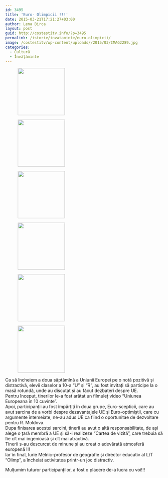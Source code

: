 ```yaml
---
id: 3495
title: 'Euro- Olimpicii !!!'
date: 2015-03-21T17:21:27+03:00
author: Lena Birca
layout: post
guid: http://costestitv.info/?p=3495
permalink: /istorie/invataminte/euro-olimpicii/
image: /costestitv/wp-content/uploads//2015/03/IMAG2289.jpg
categories:
  - Cultură
  - Învățăminte
---
```

<div id='gallery-27' class='gallery galleryid-3495 gallery-columns-3 gallery-size-thumbnail'>
  <figure class='gallery-item'> 
  
  <div class='gallery-icon portrait'>
    <a href='http://costestitv.ddev.local/istorie/invataminte/euro-olimpicii/attachment/imag2288/'><img width="150" height="150" src="http://costestitv.ddev.local/costestitv/wp-content/uploads//2015/03/IMAG2288-150x150.jpg" class="attachment-thumbnail size-thumbnail" alt="" /></a>
  </div></figure><figure class='gallery-item'> 
  
  <div class='gallery-icon portrait'>
    <a href='http://costestitv.ddev.local/istorie/invataminte/euro-olimpicii/attachment/imag2289-2/'><img width="150" height="150" src="http://costestitv.ddev.local/costestitv/wp-content/uploads//2015/03/IMAG22891-150x150.jpg" class="attachment-thumbnail size-thumbnail" alt="" /></a>
  </div></figure><figure class='gallery-item'> 
  
  <div class='gallery-icon landscape'>
    <a href='http://costestitv.ddev.local/istorie/invataminte/euro-olimpicii/attachment/imag2290/'><img width="150" height="150" src="http://costestitv.ddev.local/costestitv/wp-content/uploads//2015/03/IMAG2290-150x150.jpg" class="attachment-thumbnail size-thumbnail" alt="" /></a>
  </div></figure><figure class='gallery-item'> 
  
  <div class='gallery-icon portrait'>
    <a href='http://costestitv.ddev.local/istorie/invataminte/euro-olimpicii/attachment/imag2292/'><img width="150" height="150" src="http://costestitv.ddev.local/costestitv/wp-content/uploads//2015/03/IMAG2292-150x150.jpg" class="attachment-thumbnail size-thumbnail" alt="" /></a>
  </div></figure><figure class='gallery-item'> 
  
  <div class='gallery-icon portrait'>
    <a href='http://costestitv.ddev.local/istorie/invataminte/euro-olimpicii/attachment/imag2293/'><img width="150" height="150" src="http://costestitv.ddev.local/costestitv/wp-content/uploads//2015/03/IMAG2293-150x150.jpg" class="attachment-thumbnail size-thumbnail" alt="" /></a>
  </div></figure><figure class='gallery-item'> 
  
  <div class='gallery-icon portrait'>
    <a href='http://costestitv.ddev.local/istorie/invataminte/euro-olimpicii/attachment/imag2294/'><img width="150" height="150" src="http://costestitv.ddev.local/costestitv/wp-content/uploads//2015/03/IMAG2294-150x150.jpg" class="attachment-thumbnail size-thumbnail" alt="" /></a>
  </div></figure>
</div>

Ca să încheiem a doua săptămînă a Uniunii Europei pe o notă pozitivă și distractivă, elevii claselor a 10-a “U” și “R”, au fost invitați să participe la o masă rotundă, unde au discutat și au făcut dezbateri despre UE.  
Pentru început, tinerilor le-a fost arătat un filmuleț video “Uniunea Europeana în 10 cuvinte”.  
Apoi, participanții au fost împărțiți în doua grupe, Euro-scepticii, care au avut sarcina de a vorbi despre dezavantajele UE și Euro-opti<span class="text_exposed_show">miștii, care cu argumente întemeiate, ne-au adus UE ca fiind o oportunitae de dezvoltare pentru R. Moldova.<br /> Dupa finisarea acestei sarcini, tinerii au avut o altă responsabilitate, de ași alege o țară membră a UE și să-i realizeze “Cartea de vizită”, care trebuia să fie cît mai ingenioasă și cît mai atractivă.<br /> Tinerii s-au descurcat de minune și au creat o adevărată atmosferă europenă !!!<br /> Iar în final, Iurie Melnic-profesor de geografie și director educativ al L/T “Olimp”, a încheiat activitatea printr-un joc distractiv.</span>

<div class="text_exposed_show">
  <p>
    Mulțumim tuturor participanților, a fost o placere de-a lucra cu voi!!!
  </p>
</div>